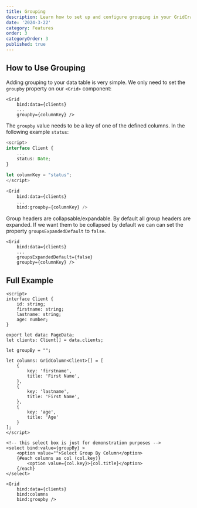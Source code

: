 ```yaml
---
title: Grouping
description: Learn how to set up and configure grouping in your GridCraft data grid table. Allow better organization and structure of your data for better data analysis and visualization in your SvelteKit applications.
date: '2024-3-22'
category: Features
order: 3
categoryOrder: 3
published: true
---
```

<script lang="ts">
    import DocuGrid from "$lib/components/docu/DocuGrid.svelte"
</script>

## How to Use Grouping

Adding grouping to your data table is very simple. We only need to set the `groupby` property on our `<Grid>` component:

```svelte title="+page.svelte"
<Grid 
    bind:data={clients} 
    ...
    groupby={columnKey} />
```

The `groupby` value needs to be a key of one of the defined columns. In the following example `status`:

```typescript title="+page.svelte"
<script>
interface Client {
    ...
    status: Date;
}

let columnKey = "status";
</script>

<Grid 
    bind:data={clients} 
    ...
    bind:groupby={columnKey} />
```

<DocuGrid itemCount={5} groupby="status" columns=[firstname,lastname,age,status]></DocuGrid>

Group headers are collapsable/expandable. By default all group headers are expanded. If we want them to be collapsed by default we can can set the property `groupsExpandedDefault` to `false`.

```svelte title="+page.svelte"
<Grid 
    bind:data={clients} 
    ...
    groupsExpandedDefault={false}
    groupby={columnKey} />
```


## Full Example

```svelte 
<script>
interface Client {
    id: string;
    firstname: string;
    lastname: string;
    age: number;
}

export let data: PageData;
let clients: Client[] = data.clients;

let groupBy = "";

let columns: GridColumn<Client>[] = [
    { 
        key: 'firstname', 
        title: 'First Name',
    },
    { 
        key: 'lastname', 
        title: 'First Name',
    },
    { 
        key: 'age', 
        title: 'Age'
    }
];
</script>

<!-- this select box is just for demonstration purposes -->
<select bind:value={groupBy} >
    <option value="">Select Group By Column</option>
    {#each columns as col (col.key)}
        <option value={col.key}>{col.title}</option>
    {/each}
</select> 

<Grid 
    bind:data={clients} 
    bind:columns
    bind:groupby />
```
